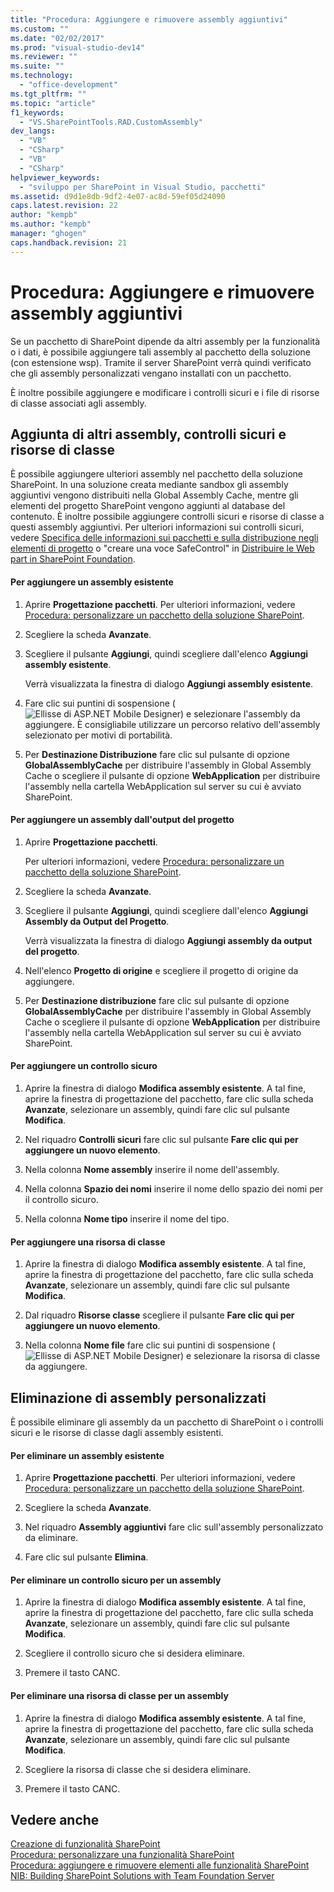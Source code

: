 ```yaml
---
title: "Procedura: Aggiungere e rimuovere assembly aggiuntivi"
ms.custom: ""
ms.date: "02/02/2017"
ms.prod: "visual-studio-dev14"
ms.reviewer: ""
ms.suite: ""
ms.technology: 
  - "office-development"
ms.tgt_pltfrm: ""
ms.topic: "article"
f1_keywords: 
  - "VS.SharePointTools.RAD.CustomAssembly"
dev_langs: 
  - "VB"
  - "CSharp"
  - "VB"
  - "CSharp"
helpviewer_keywords: 
  - "sviluppo per SharePoint in Visual Studio, pacchetti"
ms.assetid: d9d1e8db-9df2-4e07-ac8d-59ef05d24090
caps.latest.revision: 22
author: "kempb"
ms.author: "kempb"
manager: "ghogen"
caps.handback.revision: 21
---
```

# Procedura: Aggiungere e rimuovere assembly aggiuntivi
  Se un pacchetto di SharePoint dipende da altri assembly per la funzionalità o i dati, è possibile aggiungere tali assembly al pacchetto della soluzione \(con estensione wsp\).  Tramite il server SharePoint verrà quindi verificato che gli assembly personalizzati vengano installati con un pacchetto.  
  
 È inoltre possibile aggiungere e modificare i controlli sicuri e i file di risorse di classe associati agli assembly.  
  
## Aggiunta di altri assembly, controlli sicuri e risorse di classe  
 È possibile aggiungere ulteriori assembly nel pacchetto della soluzione SharePoint.  In una soluzione creata mediante sandbox gli assembly aggiuntivi vengono distribuiti nella Global Assembly Cache, mentre gli elementi del progetto SharePoint vengono aggiunti al database del contenuto.  È inoltre possibile aggiungere controlli sicuri e risorse di classe a questi assembly aggiuntivi.  Per ulteriori informazioni sui controlli sicuri, vedere [Specifica delle informazioni sui pacchetti e sulla distribuzione negli elementi di progetto](../sharepoint/providing-packaging-and-deployment-information-in-project-items.md) o "creare una voce SafeControl" in [Distribuire le Web part in SharePoint Foundation](http://go.microsoft.com/fwlink/?LinkId=245505).  
  
#### Per aggiungere un assembly esistente  
  
1.  Aprire **Progettazione pacchetti**.  Per ulteriori informazioni, vedere [Procedura: personalizzare un pacchetto della soluzione SharePoint](../sharepoint/how-to-customize-a-sharepoint-solution-package.md).  
  
2.  Scegliere la scheda **Avanzate**.  
  
3.  Scegliere il pulsante **Aggiungi**, quindi scegliere dall'elenco **Aggiungi assembly esistente**.  
  
     Verrà visualizzata la finestra di dialogo **Aggiungi assembly esistente**.  
  
4.  Fare clic sui puntini di sospensione \(![Ellisse di ASP.NET Mobile Designer](../sharepoint/media/mwellipsis.png "Ellisse di ASP.NET Mobile Designer")\) e selezionare l'assembly da aggiungere.  È consigliabile utilizzare un percorso relativo dell'assembly selezionato per motivi di portabilità.  
  
5.  Per **Destinazione Distribuzione** fare clic sul pulsante di opzione **GlobalAssemblyCache** per distribuire l'assembly in Global Assembly Cache o scegliere il pulsante di opzione **WebApplication** per distribuire l'assembly nella cartella WebApplication sul server su cui è avviato SharePoint.  
  
#### Per aggiungere un assembly dall'output del progetto  
  
1.  Aprire **Progettazione pacchetti**.  
  
     Per ulteriori informazioni, vedere [Procedura: personalizzare un pacchetto della soluzione SharePoint](../sharepoint/how-to-customize-a-sharepoint-solution-package.md).  
  
2.  Scegliere la scheda **Avanzate**.  
  
3.  Scegliere il pulsante **Aggiungi**, quindi scegliere dall'elenco **Aggiungi Assembly da Output del Progetto**.  
  
     Verrà visualizzata la finestra di dialogo **Aggiungi assembly da output del progetto**.  
  
4.  Nell'elenco **Progetto di origine** e scegliere il progetto di origine da aggiungere.  
  
5.  Per **Destinazione distribuzione** fare clic sul pulsante di opzione **GlobalAssemblyCache** per distribuire l'assembly in Global Assembly Cache o scegliere il pulsante di opzione **WebApplication** per distribuire l'assembly nella cartella WebApplication sul server su cui è avviato SharePoint.  
  
#### Per aggiungere un controllo sicuro  
  
1.  Aprire la finestra di dialogo **Modifica assembly esistente**.  A tal fine, aprire la finestra di progettazione del pacchetto, fare clic sulla scheda **Avanzate**, selezionare un assembly, quindi fare clic sul pulsante **Modifica**.  
  
2.  Nel riquadro **Controlli sicuri** fare clic sul pulsante **Fare clic qui per aggiungere un nuovo elemento**.  
  
3.  Nella colonna **Nome assembly** inserire il nome dell'assembly.  
  
4.  Nella colonna **Spazio dei nomi** inserire il nome dello spazio dei nomi per il controllo sicuro.  
  
5.  Nella colonna **Nome tipo** inserire il nome del tipo.  
  
#### Per aggiungere una risorsa di classe  
  
1.  Aprire la finestra di dialogo **Modifica assembly esistente**.  A tal fine, aprire la finestra di progettazione del pacchetto, fare clic sulla scheda **Avanzate**, selezionare un assembly, quindi fare clic sul pulsante **Modifica**.  
  
2.  Dal riquadro **Risorse classe** scegliere il pulsante **Fare clic qui per aggiungere un nuovo elemento**.  
  
3.  Nella colonna **Nome file** fare clic sui puntini di sospensione \(![Ellisse di ASP.NET Mobile Designer](../sharepoint/media/mwellipsis.png "Ellisse di ASP.NET Mobile Designer")\) e selezionare la risorsa di classe da aggiungere.  
  
## Eliminazione di assembly personalizzati  
 È possibile eliminare gli assembly da un pacchetto di SharePoint o i controlli sicuri e le risorse di classe dagli assembly esistenti.  
  
#### Per eliminare un assembly esistente  
  
1.  Aprire **Progettazione pacchetti**.  Per ulteriori informazioni, vedere [Procedura: personalizzare un pacchetto della soluzione SharePoint](../sharepoint/how-to-customize-a-sharepoint-solution-package.md).  
  
2.  Scegliere la scheda **Avanzate**.  
  
3.  Nel riquadro **Assembly aggiuntivi** fare clic sull'assembly personalizzato da eliminare.  
  
4.  Fare clic sul pulsante **Elimina**.  
  
#### Per eliminare un controllo sicuro per un assembly  
  
1.  Aprire la finestra di dialogo **Modifica assembly esistente**.  A tal fine, aprire la finestra di progettazione del pacchetto, fare clic sulla scheda **Avanzate**, selezionare un assembly, quindi fare clic sul pulsante **Modifica**.  
  
2.  Scegliere il controllo sicuro che si desidera eliminare.  
  
3.  Premere il tasto CANC.  
  
#### Per eliminare una risorsa di classe per un assembly  
  
1.  Aprire la finestra di dialogo **Modifica assembly esistente**.  A tal fine, aprire la finestra di progettazione del pacchetto, fare clic sulla scheda **Avanzate**, selezionare un assembly, quindi fare clic sul pulsante **Modifica**.  
  
2.  Scegliere la risorsa di classe che si desidera eliminare.  
  
3.  Premere il tasto CANC.  
  
## Vedere anche  
 [Creazione di funzionalità SharePoint](../sharepoint/creating-sharepoint-features.md)   
 [Procedura: personalizzare una funzionalità SharePoint](../sharepoint/how-to-customize-a-sharepoint-feature.md)   
 [Procedura: aggiungere e rimuovere elementi alle funzionalità SharePoint](../sharepoint/how-to-add-and-remove-items-to-sharepoint-features.md)   
 [NIB: Building SharePoint Solutions with Team Foundation Server](http://msdn.microsoft.com/it-it/700a570a-e98e-4425-aadd-34c014868d43)  
  
  